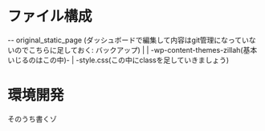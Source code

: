 # ファイル構成
-- original_static_page (ダッシュボードで編集して内容はgit管理になっていないのでこちらに足しておく: バックアップ)
 |
 |
  -wp-content-themes-zillah(基本いじるのはこの中)-
                                             |
                                              -style.css(この中にclassを足していきましょう)






# 環境開発
そのうち書くゾ
